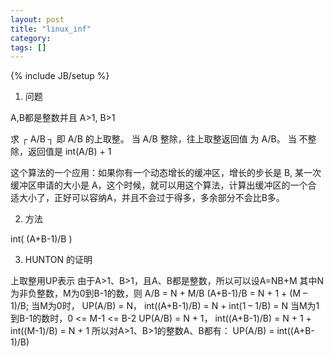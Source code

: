 ```yaml
---
layout: post
title: "linux_inf"
category: 
tags: []
---
```

{% include JB/setup %}
1. 问题

A,B都是整数并且 A>1, B>1

求 ┌ A/B ┐ 即 A/B 的上取整。
当 A/B 整除，往上取整返回值 为 A/B。
当 不整除，返回值是 int(A/B) + 1

这个算法的一个应用：如果你有一个动态增长的缓冲区，增长的步长是 B,
某一次缓冲区申请的大小是 A，这个时候，就可以用这个算法，计算出缓冲区的一个合
适大小了，正好可以容纳A，并且不会过于得多，多余部分不会比B多。

2. 方法

int( (A+B-1)/B )

3. HUNTON 的证明

上取整用UP表示
由于A>1、B>1，且A、B都是整数，所以可以设A=NB+M
其中N为非负整数，M为0到B-1的数，则
A/B = N + M/B
(A+B-1)/B = N + 1 + (M – 1)/B;
当M为0时，
UP(A/B) = N，
int((A+B-1)/B) = N + int(1 – 1/B) = N
当M为1到B-1的数时，0 <= M-1 <= B-2
UP(A/B) = N + 1，
int((A+B-1)/B) = N + 1 + int((M-1)/B) = N + 1
所以对A>1、B>1的整数A、B都有：
UP(A/B) = int((A+B-1)/B)
